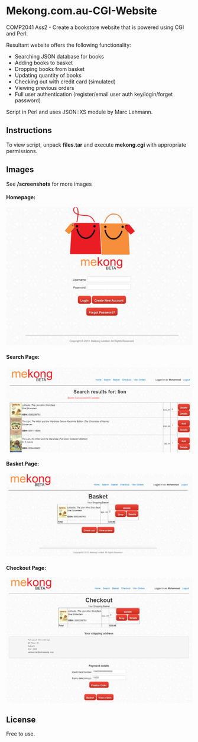 Mekong.com.au-CGI-Website
=========================
COMP2041 Ass2 - Create a bookstore website that is powered using CGI and Perl.

Resultant website offers the following functionality:
- Searching JSON database for books
- Adding books to basket
- Dropping books from basket
- Updating quantity of books
- Checking out with credit card (simulated)
- Viewing previous orders
- Full user authentication (register/email user auth key/login/forget password)

Script in Perl and uses JSON::XS module by Marc Lehmann.

Instructions
------------
To view script, unpack <strong>files.tar</strong> and execute <strong>mekong.cgi</strong> with appropriate permissions.

Images
-----
See <strong>/screenshots</strong> for more images

<h4>Homepage:</h4>

![Mekong Homepage](/screenshots/homepage.png?raw=true "Mekong Homepage")

<h4>Search Page:</h4>

![Mekong Search Page](/screenshots/search%20page.png?raw=true "Mekong Search Page")

<h4>Basket Page:</h4>

![Mekong Basket Page](/screenshots/basket.png?raw=true "Mekong Basket Page")

<h4>Checkout Page:</h4>

![Mekong Checkout Page](/screenshots/checkout.png?raw=true "Mekong Checkout Page")

License
----
Free to use.
